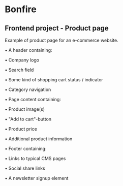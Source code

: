 # Bonfire

## Frontend project - Product page

Example of product page for an e-commerce website. 

•	A header containing:

•	Company logo

•	Search field

•	Some kind of shopping cart status / indicator

•	Category navigation




•	Page content containing:

•	Product image(s)

•	"Add to cart"-button

•	Product price

•	Additional product information




•	Footer containing:

•	Links to typical CMS pages

•	Social share links

•	A newsletter signup element



